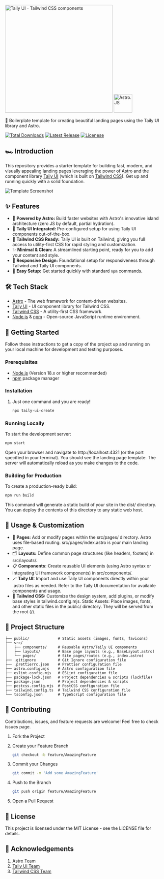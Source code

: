 <p>
    <img alt="Taily UI - Tailwind CSS components" width="350" src="https://tailyui.by.nikdelv.in/assets/github/logo.png">
    <img alt="Astro.JS" width="60" src="https://astro.build/assets/press/astro-icon-light-gradient.svg">
</p>

📇 Boilerplate template for creating beautiful landing pages using the Taily UI library and Astro.

<p>
    <a href="https://www.npmjs.com/package/taily-ui-create"><img src="https://img.shields.io/npm/dt/taily-ui-create.svg" alt="Total Downloads"></a>
    <a href="https://github.com/nikdelvin/taily-ui-create/releases"><img src="https://img.shields.io/npm/v/taily-ui-create.svg" alt="Latest Release"></a>
    <a href="https://tailyui.nikdelvin.dev/docs/getting-started/license"><img src="https://img.shields.io/badge/license-MIT-blue" alt="Licenese"></a>
</p>

## 🏎 Introduction

This repository provides a starter template for building fast, modern, and visually appealing landing pages leveraging the power of [Astro](https://astro.build/) and the component library [Taily UI](https://www.npmjs.com/package/taily-ui) (which is built on [Tailwind CSS](https://tailwindcss.com/)). Get up and running quickly with a solid foundation.

![Template Screenshot](https://tailyui.by.nikdelv.in/assets/github/portfolio.jpg)

## ✨ Features

* 🚀 **Powered by Astro:** Build faster websites with Astro's innovative island architecture (zero JS by default, partial hydration).
* 🎨 **Taily UI Integrated:** Pre-configured setup for using Taily UI components out-of-the-box.
* 💨 **Tailwind CSS Ready:** Taily UI is built on Tailwind, giving you full access to utility-first CSS for rapid styling and customization.
* ✨ **Minimal & Clean:** A streamlined starting point, ready for you to add your content and style.
* 📱 **Responsive Design:** Foundational setup for responsiveness through Tailwind and Taily UI components.
* 🔧 **Easy Setup:** Get started quickly with standard `npm` commands.

## 🛠️ Tech Stack

* [Astro](https://astro.build/) - The web framework for content-driven websites.
* [Taily UI](https://www.npmjs.com/package/taily-ui) - UI component library for Tailwind CSS.
* [Tailwind CSS](https://tailwindcss.com/) - A utility-first CSS framework.
* [Node.js](https://nodejs.org/) & [npm](https://www.npmjs.com/) - Open-source JavaScript runtime environment.

## 🚀 Getting Started

Follow these instructions to get a copy of the project up and running on your local machine for development and testing purposes.

### Prerequisites

* [Node.js](https://nodejs.org/) (Version 18.x or higher recommended)
* [npm](https://www.npmjs.com/) package manager

### Installation

1. Just one command and you are ready!

    ```bash
    npx taily-ui-create
    ```

### Running Locally

To start the development server:

```bash
npm start
```

Open your browser and navigate to http://localhost:4321 (or the port specified in your terminal). You should see the landing page template. The server will automatically reload as you make changes to the code.

### Building for Production

To create a production-ready build:

```bash
npm run build
```

This command will generate a static build of your site in the dist/ directory. You can deploy the contents of this directory to any static web host.

## 🔧 Usage & Customization

* 📄 **Pages:** Add or modify pages within the src/pages/ directory. Astro uses file-based routing. src/pages/index.astro is your main landing page.
* 🗂 **Layouts:** Define common page structures (like headers, footers) in src/layouts/.
* 📋 **Components:** Create reusable UI elements (using Astro syntax or integrating UI framework components) in src/components/.
* 🪄 **Taily UI:** Import and use Taily UI components directly within your .astro files as needed. Refer to the Taily UI documentation for available components and usage.
* 💎 **Tailwind CSS:** Customize the design system, add plugins, or modify base styles in tailwind.config.mjs.
Static Assets: Place images, fonts, and other static files in the public/ directory. They will be served from the root (/).

## 📁 Project Structure

```
├── public/             # Static assets (images, fonts, favicons)
├── src/
│   ├── components/     # Reusable Astro/Taily UI components
│   ├── layouts/        # Base page layouts (e.g., BaseLayout.astro)
│   └── pages/          # Site pages/routes (e.g., index.astro)
├── .gitignore          # Git Ignore configuration file
├── .prettierrc.json    # Prettier configuration file
├── astro.config.mjs    # Astro configuration file
├── eslint.config.mjs   # ESLint configuration file
├── package-lock.json   # Project dependencies & scripts (lockfile)
├── package.json        # Project dependencies & scripts
├── postcss.config.mjs  # PostCSS configuration file
├── tailwind.config.ts  # Tailwind CSS configuration file
└── tsconfig.json       # TypeScript configuration file
```

## 🤝 Contributing

Contributions, issues, and feature requests are welcome! Feel free to check issues page.   

1. Fork the Project

2. Create your Feature Branch

    ```bash
    git checkout -b feature/AmazingFeature
    ```

3. Commit your Changes

    ```bash
    git commit -m 'Add some AmazingFeature'
    ```

4. Push to the Branch 

    ```bash
    git push origin feature/AmazingFeature
    ```

5. Open a Pull Request

## 📜 License

This project is licensed under the MIT License - see the LICENSE file for details.

## 🙏 Acknowledgements

1. [Astro Team](https://astro.build/)
2. [Taily UI Team](https://www.npmjs.com/package/taily-ui)
3. [Tailwind CSS Team](https://tailwindcss.com/)